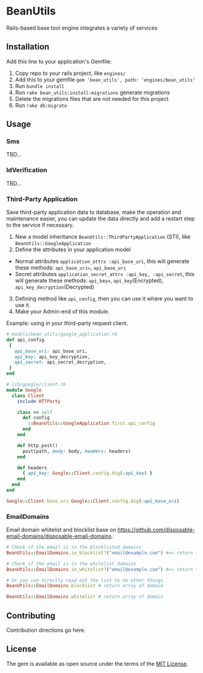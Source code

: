 # BeanUtils

Rails-based base tool engine integrates a variety of services

## Installation

Add this line to your application's Gemfile:

1. Copy repo to your rails project, like `engines/`
2. Add this to your gemfile `gem 'bean_utils', path: 'engines/bean_utils'`
3. Run `bundle install`
4. Run `rake bean_utils:install:migrations` generate migrations
5. Delete the migrations files that are not needed for this project
6. Run `rake db:migrate`

## Usage

### Sms
TBD...

### IdVerification
TBD...

### Third-Party Application

Save third-party application data to database, make the operation and maintenance easier, you can update the data directly and add a restart step to the service if necessary.

1. New a model inheritance `BeanUtils::ThirdPartyApplication` (STI), like `BeanUtils::GoogleApplication`
2. Define the attributes in your application model
  * Normal attributes `application_attrs :api_base_uri`, this will generate these methods: `api_base_uri=`, `api_base_uri`
  * Secret attributes `application_secret_attrs :api_key, :api_secret`, this will generate these methods: `api_key=`, `api_key`(Encrypted), `api_key_decryption`(Decrypted)
3. Defining method like `api_config`, then you can use it where you want to use it.
4. Make your Admin-end of this module.

Example: using in your third-party request client.

```ruby
# models/bean_utils/google_application.rb
def api_config
 {
   api_base_uri: api_base_uri,
   api_key: api_key_decryption,
   api_secret: api_secret_decryption,
 }
end
```

```ruby
# lib/google/client.rb
module Google
  class Client
    include HTTParty

    class << self
      def config
        ::BeanUtils::GoogleApplication.first.api_config
      end
    end

    def http_post()
      post(path, body: body, headers: headers)
    end

    def headers
      { api_key: Google::Client.config.dig(:api_key) }
    end
  end
end

Google::Client.base_uri Google::Client.config.dig(:api_base_uri)
```

### EmailDomains

Email domain whitelist and blocklist base on https://github.com/disposable-email-domains/disposable-email-domains.

```ruby
# Check if the email is in the blocklisted domains
BeanUtils::EmailDomains.in_blocklist?("email@example.com") #=> return true or false

# Check if the email is in the whitelist domains
BeanUtils::EmailDomains.in_whitelist?("email@example.com") #=> return true or false

# Or you can directly read out the list to do other things
BeanUtils::EmailDomains.blocklist # return array of domain

BeanUtils::EmailDomains.whitelist # return array of domain
```

## Contributing
Contribution directions go here.

## License
The gem is available as open source under the terms of the [MIT License](https://opensource.org/licenses/MIT).
